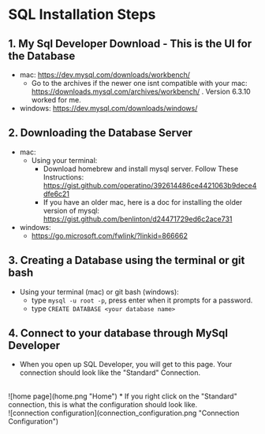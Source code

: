 # SQL Installation Steps

## 1. My Sql Developer Download - This is the UI for the Database
* mac: https://dev.mysql.com/downloads/workbench/
  * Go to the archives if the newer one isnt compatible with your mac: https://downloads.mysql.com/archives/workbench/ . Version 6.3.10 worked for me.
* windows: https://dev.mysql.com/downloads/windows/

## 2. Downloading the Database Server
* mac:
  * Using your terminal:
    * Download homebrew and install mysql server. Follow These Instructions: https://gist.github.com/operatino/392614486ce4421063b9dece4dfe6c21
    * If you have an older mac, here is a doc for installing the older version of mysql: https://gist.github.com/benlinton/d24471729ed6c2ace731
* windows:
  * https://go.microsoft.com/fwlink/?linkid=866662

## 3. Creating a Database using the terminal or git bash
  * Using your terminal (mac) or git bash (windows):
    * type ```mysql -u root -p```, press enter when it prompts for a password.
    * type ```CREATE DATABASE <your database name>```

## 4. Connect to your database through MySql Developer
* When you open up SQL Developer, you will get to this page. Your connection should look like the "Standard" Connection.
<br>
![home page](home.png "Home")
* If you right click on the "Standard" connection, this is what the configuration should look like.
<br>
![connection configuration](connection_configuration.png "Connection Configuration")
